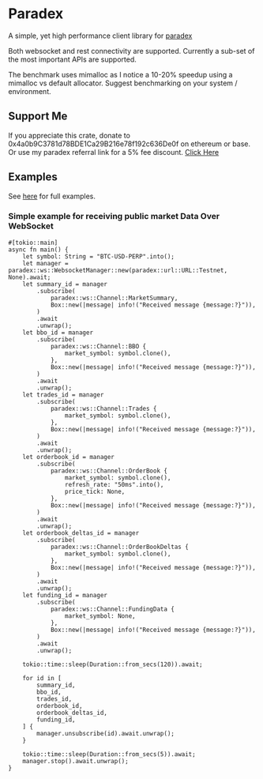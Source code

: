 # Paradex

A simple, yet high performance client library for [paradex](https://www.paradex.trade/)

Both websocket and rest connectivity are supported. Currently a sub-set of the most important APIs are supported.

The benchmark uses mimalloc as I notice a 10-20% speedup using a mimalloc vs default allocator. Suggest benchmarking on your system / environment.

## Support Me

If you appreciate this crate, donate to 0x4a0b9C3781d78BDE1Ca29B216e78f192c636De0f on ethereum or base. Or use my paradex referral link for a 5% fee discount. [Click Here](https://app.paradex.trade/r/wisesplicerfc)

## Examples

See [here](https://github.com/snow-avocado/paradex-rs/tree/main/examples) for full examples.

### Simple example for receiving public market Data Over WebSocket

```rust,no_run
#[tokio::main]
async fn main() {
    let symbol: String = "BTC-USD-PERP".into();
    let manager = paradex::ws::WebsocketManager::new(paradex::url::URL::Testnet, None).await;
    let summary_id = manager
        .subscribe(
            paradex::ws::Channel::MarketSummary,
            Box::new(|message| info!("Received message {message:?}")),
        )
        .await
        .unwrap();
    let bbo_id = manager
        .subscribe(
            paradex::ws::Channel::BBO {
                market_symbol: symbol.clone(),
            },
            Box::new(|message| info!("Received message {message:?}")),
        )
        .await
        .unwrap();
    let trades_id = manager
        .subscribe(
            paradex::ws::Channel::Trades {
                market_symbol: symbol.clone(),
            },
            Box::new(|message| info!("Received message {message:?}")),
        )
        .await
        .unwrap();
    let orderbook_id = manager
        .subscribe(
            paradex::ws::Channel::OrderBook {
                market_symbol: symbol.clone(),
                refresh_rate: "50ms".into(),
                price_tick: None,
            },
            Box::new(|message| info!("Received message {message:?}")),
        )
        .await
        .unwrap();
    let orderbook_deltas_id = manager
        .subscribe(
            paradex::ws::Channel::OrderBookDeltas {
                market_symbol: symbol.clone(),
            },
            Box::new(|message| info!("Received message {message:?}")),
        )
        .await
        .unwrap();
    let funding_id = manager
        .subscribe(
            paradex::ws::Channel::FundingData {
                market_symbol: None,
            },
            Box::new(|message| info!("Received message {message:?}")),
        )
        .await
        .unwrap();

    tokio::time::sleep(Duration::from_secs(120)).await;

    for id in [
        summary_id,
        bbo_id,
        trades_id,
        orderbook_id,
        orderbook_deltas_id,
        funding_id,
    ] {
        manager.unsubscribe(id).await.unwrap();
    }

    tokio::time::sleep(Duration::from_secs(5)).await;
    manager.stop().await.unwrap();
}
```
